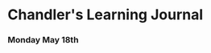 # Chandler's Learning Journal

### Monday May 18th
<a href="https://photos.app.goo.gl/Wdeoi3MhAy9QxiM66"></a>

